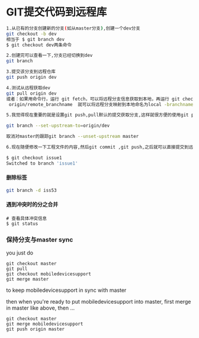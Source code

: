 # GIT提交代码到远程库

```bash
1.从已有的分支创建新的分支(如从master分支),创建一个dev分支
git checkout -b dev
相当于 $ git branch dev
$ git checkout dev两条命令

2.创建完可以查看一下,分支已经切换到dev
git branch

3.提交该分支到远程仓库
git push origin dev

4.测试从远程获取dev
git pull origin dev
或者：如果用命令行，运行 git fetch，可以将远程分支信息获取到本地，再运行 git checkout -b local-branchname
 origin/remote_branchname  就可以将远程分支映射到本地命名为local -branchname的一分支

5.我觉得现在重要的就是设置git push,pull默认的提交获取分支,这样就很方便的使用git push 提交信息或git pull获取信息

git branch --set-upstream-to=origin/dev

取消对master的跟踪git branch --unset-upstream master

6.现在随便修改一下工程文件的内容,然后git commit ,git push,之后就可以直接提交到远程的dev分支中,而不会是master
```

```bash
$ git checkout issue1
Switched to branch 'issue1'
```

#### 删除标签

```bash
git branch -d iss53
```
#### 遇到冲突时的分之合并

```
# 查看具体冲突信息
$ git status
```

### 保持分支与master sync

you just do

```
git checkout master
git pull
git checkout mobiledevicesupport
git merge master
```

to keep mobiledevicesupport in sync with master

then when you're ready to put mobiledevicesupport into master, first merge in master like above, then ...

```
git checkout master
git merge mobiledevicesupport
git push origin master
```
